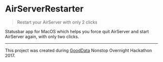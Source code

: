 # AirServerRestarter
> Restart your AirServer with only 2 clicks

Statusbar app for MacOS which helps you force quit AirServer and start AirServer again, with only two clicks.

---

This project was created during [GoodData](www.gooddata.com) Nonstop Overnight Hackathon 2017.
